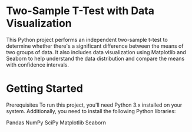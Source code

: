 

# Two-Sample T-Test with Data Visualization
This Python project performs an independent two-sample t-test to determine whether there's a significant difference between the means of two groups of data. It also includes data visualization using Matplotlib and Seaborn to help understand the data distribution and compare the means with confidence intervals.

# Getting Started
Prerequisites
To run this project, you'll need Python 3.x installed on your system. Additionally, you need to install the following Python libraries:

Pandas
NumPy
SciPy
Matplotlib
Seaborn
